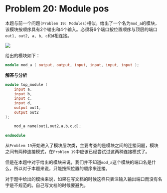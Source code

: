 # Problem 20: Module pos

本题与前一个问题`(Problem 19: Modules)`相似。给出了一个名为`mod_a`的模块，该模块按顺序具有2个输出和4个输入。必须将6个端口按位置顺序与顶层的端口`out1, out2, a, b, c`和`d`相连接。

![](https://hdlbits.01xz.net/mw/images/b/b7/Module_pos.png)

给出的模块如下：

```verilog
module mod_a ( output, output, input, input, input, input );
```

**解答与分析**

```verilog
module top_module ( 
    input a, 
    input b, 
    input c,
    input d,
    output out1,
    output out2
);

    mod_a name(out1,out2,a,b,c,d);
    
endmodule
```

从`Problem 19`开始进入了模块层次类，主要考查的是模块之间的连接问题，模块之间有两种连接模式，在`Problem 19`中应该已经尝试过这两种连接模式了。

但是在本题中对于给出的模块来说，我们并不知道`mod_a`这个模块的端口名是什么，所以对于本题来说，只能按照位置的顺序来连接。

对于题中给出的模块来说，如果在写文档的时候这样只表注输入输出端口而没有名字是不规范的。自己写文档的时候要避免。